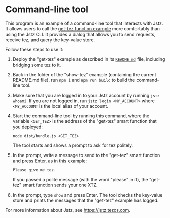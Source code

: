 # Command-line tool

This program is an example of a command-line tool that interacts with Jstz.
It allows users to call the [get-tez function example](https://github.com/jstz-dev/jstz/blob/main/examples/get-tez/README.md) more comfortably than using the Jstz CLI.
It provides a dialog that allows you to send requests, receive tez, and query the key-value store.

Follow these steps to use it:

1. Deploy the "get-tez" example as described in its [`README.md`](https://github.com/jstz-dev/jstz/blob/main/examples/get-tez/README.md) file, including bridging some tez to it.

2. Back in the folder of the "show-tez" example (containing the current README.md file), run `npm i` and `npm run build` to build the command-line tool.

3. Make sure that you are logged in to your Jstz account by running `jstz whoami`.
   If you are not logged in, run `jstz login <MY_ACCOUNT>` where `<MY_ACCOUNT` is the local alias of your account.

4. Start the command-line tool by running this command, where the variable `<GET_TEZ>` is the address of the "get-tez" smart function that you deployed:

   ```
   node dist/bundle.js <GET_TEZ>
   ```

   The tool starts and shows a prompt to ask for tez politely.

5. In the prompt, write a message to send to the "get-tez" smart function and press Enter, as in this example:

   ```bash
   Please give me tez.
   ```

   If you passed a polite message (with the word "please" in it), the "get-tez" smart function sends your one XTZ.

6. In the prompt, type `show` and press Enter.
   The tool checks the key-value store and prints the messages that the "get-tez" example has logged.

For more information about Jstz, see https://jstz.tezos.com.
